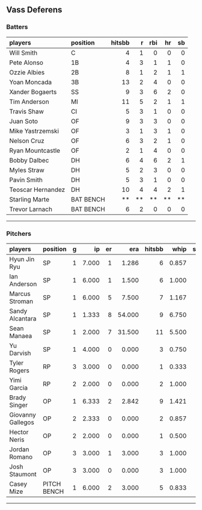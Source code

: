 ## Vass Deferens

### Batters

 
|players           |position  | hitsbb|  r| rbi| hr| sb| 
|:-----------------|:---------|------:|--:|---:|--:|--:| 
|Will Smith        |C         |      4|  1|   0|  0|  0| 
|Pete Alonso       |1B        |      4|  3|   1|  1|  0| 
|Ozzie Albies      |2B        |      8|  1|   2|  1|  1| 
|Yoan Moncada      |3B        |     13|  2|   4|  0|  0| 
|Xander Bogaerts   |SS        |      9|  3|   6|  2|  0| 
|Tim Anderson      |MI        |     11|  5|   2|  1|  1| 
|Travis Shaw       |CI        |      5|  3|   1|  0|  0| 
|Juan Soto         |OF        |      9|  3|   3|  0|  0| 
|Mike Yastrzemski  |OF        |      3|  1|   3|  1|  0| 
|Nelson Cruz       |OF        |      6|  3|   2|  1|  0| 
|Ryan Mountcastle  |OF        |      2|  1|   4|  0|  0| 
|Bobby Dalbec      |DH        |      6|  4|   6|  2|  1| 
|Myles Straw       |DH        |      5|  2|   3|  0|  0| 
|Pavin Smith       |DH        |      5|  3|   1|  0|  0| 
|Teoscar Hernandez |DH        |     10|  4|   4|  2|  1| 
|Starling Marte    |BAT BENCH |     **| **|  **| **| **| 
|Trevor Larnach    |BAT BENCH |      6|  2|   0|  0|  0| 


* * *

### Pitchers

 
|players           |position    |  g|    ip| er|    era| hitsbb|  whip| so|  w| sv| 
|:-----------------|:-----------|--:|-----:|--:|------:|------:|-----:|--:|--:|--:| 
|Hyun Jin Ryu      |SP          |  1| 7.000|  1|  1.286|      6| 0.857|  6|  1|  0| 
|Ian Anderson      |SP          |  1| 6.000|  1|  1.500|      6| 1.000|  4|  1|  0| 
|Marcus Stroman    |SP          |  1| 6.000|  5|  7.500|      7| 1.167|  1|  0|  0| 
|Sandy Alcantara   |SP          |  1| 1.333|  8| 54.000|      9| 6.750|  3|  0|  0| 
|Sean Manaea       |SP          |  1| 2.000|  7| 31.500|     11| 5.500|  2|  0|  0| 
|Yu Darvish        |SP          |  1| 4.000|  0|  0.000|      3| 0.750|  2|  0|  0| 
|Tyler Rogers      |RP          |  3| 3.000|  0|  0.000|      1| 0.333|  2|  0|  2| 
|Yimi Garcia       |RP          |  2| 2.000|  0|  0.000|      2| 1.000|  2|  0|  2| 
|Brady Singer      |OP          |  1| 6.333|  2|  2.842|      9| 1.421|  7|  0|  0| 
|Giovanny Gallegos |OP          |  2| 2.333|  0|  0.000|      2| 0.857|  2|  0|  0| 
|Hector Neris      |OP          |  2| 2.000|  0|  0.000|      1| 0.500|  4|  0|  1| 
|Jordan Romano     |OP          |  3| 3.000|  1|  3.000|      3| 1.000|  6|  0|  0| 
|Josh Staumont     |OP          |  3| 3.000|  0|  0.000|      3| 1.000|  4|  0|  0| 
|Casey Mize        |PITCH BENCH |  1| 6.000|  2|  3.000|      5| 0.833|  4|  1|  0| 


* * *


